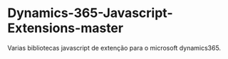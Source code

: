 # Dynamics-365-Javascript-Extensions-master

Varias bibliotecas javascript de extenção para o microsoft dynamics365.
